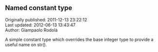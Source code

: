 ## Named constant type  
Originally published: 2011-12-13 23:22:12  
Last updated: 2012-06-13 13:43:47  
Author: Giampaolo Rodolà  
  
A simple constant type which overrides the base integer type to provide a useful name on str().